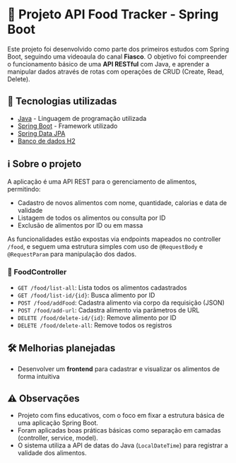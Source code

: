 # 🥗 Projeto API Food Tracker - Spring Boot

Este projeto foi desenvolvido como parte dos primeiros estudos com Spring Boot, seguindo uma videoaula do canal **Fiasco**. O objetivo foi compreender o funcionamento básico de uma **API RESTful** com Java, e aprender a manipular dados através de rotas com operações de CRUD (Create, Read, Delete).

## 🚀 Tecnologias utilizadas

- [Java](https://docs.oracle.com/en/java/) - Linguagem de programação utilizada
- [Spring Boot](https://spring.io/projects/spring-boot) - Framework utilizado
- [Spring Data JPA](https://spring.io/projects/spring-data-jpa)
- [Banco de dados H2](https://www.h2database.com/)

## ℹ️ Sobre o projeto

A aplicação é uma API REST para o gerenciamento de alimentos, permitindo:

- Cadastro de novos alimentos com nome, quantidade, calorias e data de validade
- Listagem de todos os alimentos ou consulta por ID
- Exclusão de alimentos por ID ou em massa

As funcionalidades estão expostas via endpoints mapeados no controller `/food`, e seguem uma estrutura simples com uso de `@RequestBody` e `@RequestParam` para manipulação dos dados.

### 🔹 FoodController
- `GET /food/list-all`: Lista todos os alimentos cadastrados
- `GET /food/list-id/{id}`: Busca alimento por ID
- `POST /food/addFood`: Cadastra alimento via corpo da requisição (JSON)
- `POST /food/add-url`: Cadastra alimento via parâmetros de URL
- `DELETE /food/delete-id/{id}`: Remove alimento por ID
- `DELETE /food/delete-all`: Remove todos os registros

## 🛠️ Melhorias planejadas

- Desenvolver um **frontend** para cadastrar e visualizar os alimentos de forma intuitiva

## ⚠️ Observações

- Projeto com fins educativos, com o foco em fixar a estrutura básica de uma aplicação Spring Boot.
- Foram aplicadas boas práticas básicas como separação em camadas (controller, service, model).
- O sistema utiliza a API de datas do Java (`LocalDateTime`) para registrar a validade dos alimentos.
